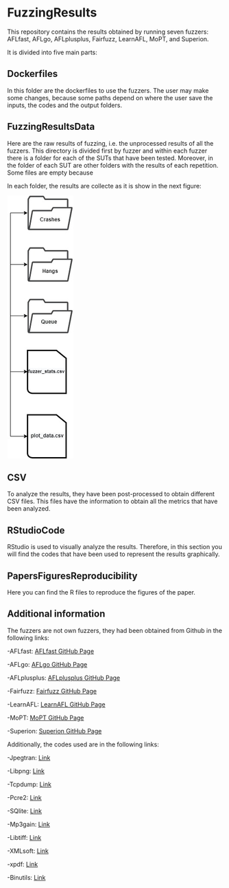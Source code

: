 # FuzzingResults


This repository contains the results obtained by running seven fuzzers: AFLfast, AFLgo, AFLplusplus, Fairfuzz, LearnAFL, MoPT, and Superion. 


It is divided into five main parts:

## Dockerfiles
In this folder are the dockerfiles to use the fuzzers. The user may make some changes, because some paths depend on where the user save the inputs, the codes and the output folders.

## FuzzingResultsData
Here are the raw results of fuzzing, i.e. the unprocessed results of all the fuzzers. This directory is divided first by fuzzer and within each fuzzer there is a folder for each of the SUTs that have been tested. Moreover, in the folder of each SUT are other folders with the results of each repetition. Some files are empty because 

In each folder, the results are collecte as it is show in the next figure:

![](https://github.com/Mai722/FuzzingResults/blob/main/Figures/structure.jpg)


## CSV
To analyze the results, they have been post-processed to obtain different CSV files. This files have the information to obtain all the metrics that have been analyzed.

## RStudioCode
RStudio is used to visually analyze the results. Therefore, in this section you will find the codes that have been used to represent the results graphically. 

## PapersFiguresReproducibility
Here you can find the R files to reproduce the figures of the paper.


## Additional information
The fuzzers are not own fuzzers, they had been obtained from Github in the following links:

-AFLfast: [AFLfast GitHub Page](https://github.com/mboehme/aflfast)

-AFLgo: [AFLgo GitHub Page](https://github.com/aflgo/aflgo)

-AFLplusplus: [AFLplusplus GitHub Page](https://github.com/AFLplusplus/AFLplusplus)

-Fairfuzz: [Fairfuzz GitHub Page](https://github.com/carolemieux/afl-rb)

-LearnAFL: [LearnAFL GitHub Page](https://github.com/MoonLight-SteinsGate/LearnAFL)

-MoPT: [MoPT GitHub Page](https://github.com/puppet-meteor/MOpt-AFL)

-Superion: [Superion GitHub Page](https://github.com/zhunki/Superion)

Additionally, the codes used are in the following links:

-Jpegtran: [Link](https://sourceforge.net/projects/libjpeg-turbo/files/1.5.2/)

-Libpng: [Link](https://sourceforge.net/projects/libpng/files/libpng12/older-releases/1.2.45/)

-Tcpdump: [Link](https://www.tcpdump.org/old/_releases.html)

-Pcre2: [Link](https://www.pcre.org/)

-SQlite: [Link](https://www.npackd.org/p/sqlite-source/3.30.1)

-Mp3gain: [Link](https://sourceforge.net/projects/mp3gain/files/mp3gain/1.5.2/)

-Libtiff: [Link](https://www.linuxfromscratch.org/blfs/view/8.3/general/libtiff.html)

-XMLsoft: [Link](http://xmlsoft.org/sources/win32/)

-xpdf: [Link](https://github.com/kermitt2/xpdf-4.00)

-Binutils: [Link](https://ftp.gnu.org/gnu/binutils/)



